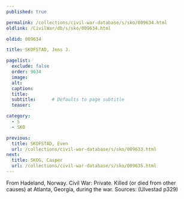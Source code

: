 ```yaml
---
published: true

permalink: /collections/civil-war-database/s/sko/009634.html
oldlink: /CivilWar/db/s/sko/009634.html

oldid: 009634

title: SKOFSTAD, Jens J.

pagelist:
  exclude: false
  order: 9634
  image: 
  alt:
  caption:
  title:
  subtitle:      # Defaults to page subtitle
  teaser:

category: 
  - S 
  - SKO

previous:
  title: SKOFSTAD, Even
  url: /collections/civil-war-database/s/sko/009633.html  
next:
  title: SKOG, Casper
  url: /collections/civil-war-database/s/sko/009635.html   
---
```

From Hadeland, Norway. Civil War: Private. Killed (or died from other causes) at Atlanta, Georgia, during the war. Sources: (Ulvestad p329)